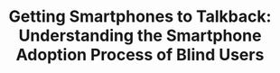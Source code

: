 ---
###############
# DO NOT EDIT
layout: publication
###############

###############
# TO EDIT
# pub title
title: "Getting Smartphones to Talkback: Understanding the Smartphone Adoption Process of Blind Users"

# publication image
image:
 name: 2019_interact_risa.jpg

 alt-text: "A blind person interacting with a smartphone using headphones." # provide a short description for the image #a11y

# short description of the publication
description: " We conducted a twelve week in-the-wild longitudinal study with five novice blind users to understand the adoption process of smartphones. We characterized their concerns, barriers, support mechanisms and evolution throughout the eight week period."

# authors of the publication
authors: "André Rodrigues, Kyle Montague, Hugo Nicolau, Tiago Guerreiro"

# link to the pdf
pdf: http://www.di.fc.ul.pt/~tjvg/amc/tbb/adoption.pdf

venue: "ASSETS 2015 - 17th International ACM SIGACCESS Conference on Computers and Accessibility. Lisboa, Portugal, October, 2015"

projects:
 - smartphone_accessibility

# area for filter purpose
area: access
###############

---